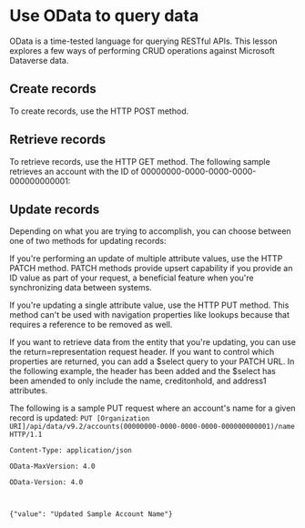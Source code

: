 # Use OData to query data
OData is a time-tested language for querying RESTful APIs. This lesson explores a few ways of performing CRUD operations against Microsoft Dataverse data.


## Create records
To create records, use the HTTP POST method.


## Retrieve records
To retrieve records, use the HTTP GET method.
The following sample retrieves an account with the ID of 00000000-0000-0000-0000-000000000001:


## Update records
Depending on what you are trying to accomplish, you can choose between one of two methods for updating records:

If you're performing an update of multiple attribute values, use the HTTP PATCH method. PATCH methods provide upsert capability if you provide an ID value as part of your request, a beneficial feature when you're synchronizing data between systems.

If you're updating a single attribute value, use the HTTP PUT method. This method can't be used with navigation properties like lookups because that requires a reference to be removed as well.

If you want to retrieve data from the entity that you're updating, you can use the return=representation request header. If you want to control which properties are returned, you can add a $select query to your PATCH URL. In the following example, the header has been added and the $select has been amended to only include the name, creditonhold, and address1 attributes.

The following is a sample PUT request where an account's name for a given record is updated:
<code>PUT [Organization URI]/api/data/v9.2/accounts(00000000-0000-0000-0000-000000000001)/name HTTP/1.1  
Content-Type: application/json  
OData-MaxVersion: 4.0  
OData-Version: 4.0  
  
{"value": "Updated Sample Account Name"}</code>
